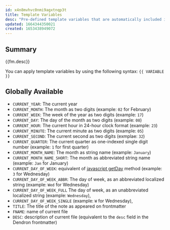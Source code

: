 ```yaml
---
id: x4n8mvhvc0nmi9agxtnqp3t
title: Template Variables
desc: "Pre-defined template variables that are automatically included in your templates at run time"
updated: 1664344350021
created: 1653438949072
---
```


## Summary

{{fm.desc}}

You can apply template variables by using the following syntax: `{{ VARIABLE }}`

## Globally Available

- `CURRENT_YEAR`: The current year
- `CURRENT_MONTH`: The month as two digits (example: `02` for February)
- `CURRENT_WEEK`: The week of the year as two digits (example: `17`)
- `CURRENT_DAY`: The day of the month as two digits (example: `08`)
- `CURRENT_HOUR`: The current hour in 24-hour clock format (example: `23`)
- `CURRENT_MINUTE`: The current minute as two digits (example: `05`)
- `CURRENT_SECOND`: The current second as two digits (exmplae: `32`)
- `CURRENT_QUARTER`: The current quarter as one-indexed single digit number (example: `1` for first quarter)
- `CURRENT_MONTH_NAME`: The month as string name (example: `January`)
- `CURRENT_MONTH_NAME_SHORT`: The month as abbreviated string name (example: `Jan` for January)
- `CURRENT_DAY_OF_WEEK`: equivalent of [javascript getDay](https://www.w3schools.com/jsref/jsref_getday.asp) method (example: `3` for Wednesday)
- `CURRENT_DAY_OF_WEEK_ABBR`: The day of week, as an abbreviated localized string (example: `Wed` for Wednesday)
- `CURRENT_DAY_OF_WEEK_FULL` The day of week, as an unabbreviated localized string (example: `Wednesday`),
- `CURRENT_DAY_OF_WEEK_SINGLE` (example: `W` for Wednesday),
- `TITLE`: The title of the note as appeared on frontmatter
- `FNAME`: name of current file
- `DESC`: description of current file (equivalent to the `desc` field in the Dendron frontmatter)
